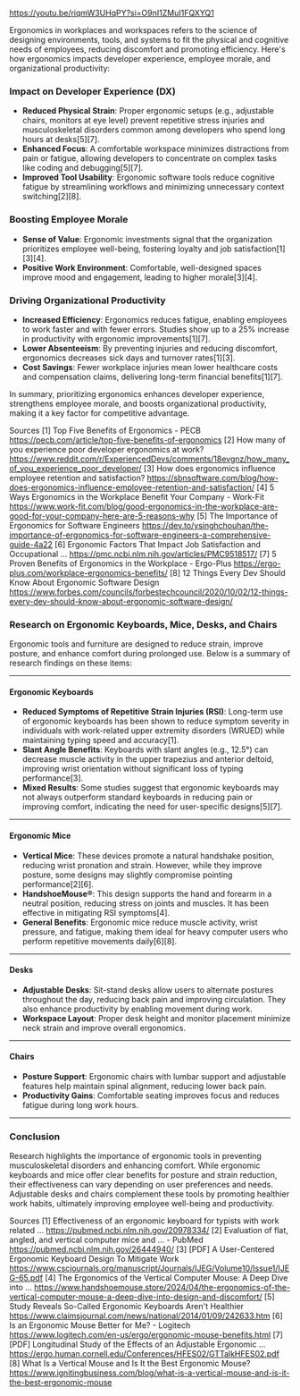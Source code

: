 
https://youtu.be/riqmW3UHqPY?si=O9nI1ZMuI1FQXYQ1

Ergonomics in workplaces and workspaces refers to the science of designing environments, tools, and systems to fit the physical and cognitive needs of employees, reducing discomfort and promoting efficiency. Here's how ergonomics impacts developer experience, employee morale, and organizational productivity:

### **Impact on Developer Experience (DX)**
- **Reduced Physical Strain**: Proper ergonomic setups (e.g., adjustable chairs, monitors at eye level) prevent repetitive stress injuries and musculoskeletal disorders common among developers who spend long hours at desks[5][7].
- **Enhanced Focus**: A comfortable workspace minimizes distractions from pain or fatigue, allowing developers to concentrate on complex tasks like coding and debugging[5][7].
- **Improved Tool Usability**: Ergonomic software tools reduce cognitive fatigue by streamlining workflows and minimizing unnecessary context switching[2][8].

### **Boosting Employee Morale**
- **Sense of Value**: Ergonomic investments signal that the organization prioritizes employee well-being, fostering loyalty and job satisfaction[1][3][4].
- **Positive Work Environment**: Comfortable, well-designed spaces improve mood and engagement, leading to higher morale[3][4].

### **Driving Organizational Productivity**
- **Increased Efficiency**: Ergonomics reduces fatigue, enabling employees to work faster and with fewer errors. Studies show up to a 25% increase in productivity with ergonomic improvements[1][7].
- **Lower Absenteeism**: By preventing injuries and reducing discomfort, ergonomics decreases sick days and turnover rates[1][3].
- **Cost Savings**: Fewer workplace injuries mean lower healthcare costs and compensation claims, delivering long-term financial benefits[1][7].

In summary, prioritizing ergonomics enhances developer experience, strengthens employee morale, and boosts organizational productivity, making it a key factor for competitive advantage.

Sources
[1] Top Five Benefits of Ergonomics - PECB https://pecb.com/article/top-five-benefits-of-ergonomics
[2] How many of you experience poor developer ergonomics at work? https://www.reddit.com/r/ExperiencedDevs/comments/18evgnz/how_many_of_you_experience_poor_developer/
[3] How does ergonomics influence employee retention and satisfaction? https://sbnsoftware.com/blog/how-does-ergonomics-influence-employee-retention-and-satisfaction/
[4] 5 Ways Ergonomics in the Workplace Benefit Your Company - Work-Fit https://www.work-fit.com/blog/good-ergonomics-in-the-workplace-are-good-for-your-company-here-are-5-reasons-why
[5] The Importance of Ergonomics for Software Engineers https://dev.to/ysinghchouhan/the-importance-of-ergonomics-for-software-engineers-a-comprehensive-guide-4a22
[6] Ergonomic Factors That Impact Job Satisfaction and Occupational ... https://pmc.ncbi.nlm.nih.gov/articles/PMC9518517/
[7] 5 Proven Benefits of Ergonomics in the Workplace - Ergo-Plus https://ergo-plus.com/workplace-ergonomics-benefits/
[8] 12 Things Every Dev Should Know About Ergonomic Software Design https://www.forbes.com/councils/forbestechcouncil/2020/10/02/12-things-every-dev-should-know-about-ergonomic-software-design/

### Research on Ergonomic Keyboards, Mice, Desks, and Chairs

Ergonomic tools and furniture are designed to reduce strain, improve posture, and enhance comfort during prolonged use. Below is a summary of research findings on these items:

---

#### **Ergonomic Keyboards**
- **Reduced Symptoms of Repetitive Strain Injuries (RSI)**: Long-term use of ergonomic keyboards has been shown to reduce symptom severity in individuals with work-related upper extremity disorders (WRUED) while maintaining typing speed and accuracy[1].
- **Slant Angle Benefits**: Keyboards with slant angles (e.g., 12.5°) can decrease muscle activity in the upper trapezius and anterior deltoid, improving wrist orientation without significant loss of typing performance[3].
- **Mixed Results**: Some studies suggest that ergonomic keyboards may not always outperform standard keyboards in reducing pain or improving comfort, indicating the need for user-specific designs[5][7].

---

#### **Ergonomic Mice**
- **Vertical Mice**: These devices promote a natural handshake position, reducing wrist pronation and strain. However, while they improve posture, some designs may slightly compromise pointing performance[2][6].
- **HandshoeMouse®**: This design supports the hand and forearm in a neutral position, reducing stress on joints and muscles. It has been effective in mitigating RSI symptoms[4].
- **General Benefits**: Ergonomic mice reduce muscle activity, wrist pressure, and fatigue, making them ideal for heavy computer users who perform repetitive movements daily[6][8].

---

#### **Desks**
- **Adjustable Desks**: Sit-stand desks allow users to alternate postures throughout the day, reducing back pain and improving circulation. They also enhance productivity by enabling movement during work.
- **Workspace Layout**: Proper desk height and monitor placement minimize neck strain and improve overall ergonomics.

---

#### **Chairs**
- **Posture Support**: Ergonomic chairs with lumbar support and adjustable features help maintain spinal alignment, reducing lower back pain.
- **Productivity Gains**: Comfortable seating improves focus and reduces fatigue during long work hours.

---

### Conclusion
Research highlights the importance of ergonomic tools in preventing musculoskeletal disorders and enhancing comfort. While ergonomic keyboards and mice offer clear benefits for posture and strain reduction, their effectiveness can vary depending on user preferences and needs. Adjustable desks and chairs complement these tools by promoting healthier work habits, ultimately improving employee well-being and productivity.

Sources
[1] Effectiveness of an ergonomic keyboard for typists with work related ... https://pubmed.ncbi.nlm.nih.gov/20978334/
[2] Evaluation of flat, angled, and vertical computer mice and ... - PubMed https://pubmed.ncbi.nlm.nih.gov/26444940/
[3] [PDF] A User-Centered Ergonomic Keyboard Design To Mitigate Work https://www.cscjournals.org/manuscript/Journals/IJEG/Volume10/Issue1/IJEG-65.pdf
[4] The Ergonomics of the Vertical Computer Mouse: A Deep Dive into ... https://www.handshoemouse.store/2024/04/the-ergonomics-of-the-vertical-computer-mouse-a-deep-dive-into-design-and-discomfort/
[5] Study Reveals So-Called Ergonomic Keyboards Aren't Healthier https://www.claimsjournal.com/news/national/2014/01/09/242633.htm
[6] Is an Ergonomic Mouse Better for Me? - Logitech https://www.logitech.com/en-us/ergo/ergonomic-mouse-benefits.html
[7] [PDF] Longitudinal Study of the Effects of an Adjustable Ergonomic ... https://ergo.human.cornell.edu/Conferences/HFES02/GTTalkHFES02.pdf
[8] What Is a Vertical Mouse and Is It the Best Ergonomic Mouse? https://www.ignitingbusiness.com/blog/what-is-a-vertical-mouse-and-is-it-the-best-ergonomic-mouse
